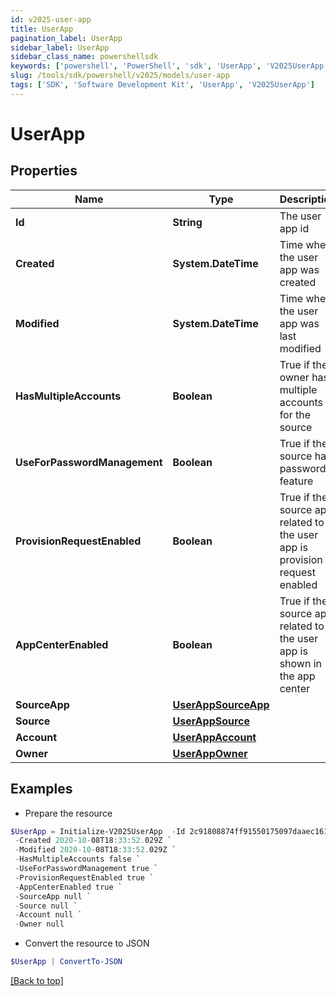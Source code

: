 ```yaml
---
id: v2025-user-app
title: UserApp
pagination_label: UserApp
sidebar_label: UserApp
sidebar_class_name: powershellsdk
keywords: ['powershell', 'PowerShell', 'sdk', 'UserApp', 'V2025UserApp'] 
slug: /tools/sdk/powershell/v2025/models/user-app
tags: ['SDK', 'Software Development Kit', 'UserApp', 'V2025UserApp']
---
```



# UserApp

## Properties

Name | Type | Description | Notes
------------ | ------------- | ------------- | -------------
**Id** | **String** | The user app id | [optional] 
**Created** | **System.DateTime** | Time when the user app was created | [optional] 
**Modified** | **System.DateTime** | Time when the user app was last modified | [optional] 
**HasMultipleAccounts** | **Boolean** | True if the owner has multiple accounts for the source | [optional] [default to $false]
**UseForPasswordManagement** | **Boolean** | True if the source has password feature | [optional] [default to $false]
**ProvisionRequestEnabled** | **Boolean** | True if the source app related to the user app is provision request enabled | [optional] [default to $false]
**AppCenterEnabled** | **Boolean** | True if the source app related to the user app is shown in the app center | [optional] [default to $true]
**SourceApp** | [**UserAppSourceApp**](user-app-source-app) |  | [optional] 
**Source** | [**UserAppSource**](user-app-source) |  | [optional] 
**Account** | [**UserAppAccount**](user-app-account) |  | [optional] 
**Owner** | [**UserAppOwner**](user-app-owner) |  | [optional] 

## Examples

- Prepare the resource
```powershell
$UserApp = Initialize-V2025UserApp  -Id 2c91808874ff91550175097daaec161c `
 -Created 2020-10-08T18:33:52.029Z `
 -Modified 2020-10-08T18:33:52.029Z `
 -HasMultipleAccounts false `
 -UseForPasswordManagement true `
 -ProvisionRequestEnabled true `
 -AppCenterEnabled true `
 -SourceApp null `
 -Source null `
 -Account null `
 -Owner null
```

- Convert the resource to JSON
```powershell
$UserApp | ConvertTo-JSON
```


[[Back to top]](#) 

